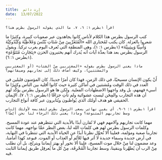 ```yaml
---
title:  إرث دائم
date:  13/07/2022
---
```


`اقرأ ١بطرس ١: ٦، ٧. ما الذي يقوله الرسول بطرس هنا؟`

كتب الرسول بطرس هذا الكلام لأناس كانوا يجاهدون عبر صعوبات كبيرة، وكثيرًا ما شعروا بالعزلة. كان يكتب لمُختاري الله «الْمُتَغَرِّبِينَ مِنْ شَتَاتِ بُنْتُسَ وَغَلاَطِيَّةَ وَكَبَّدُوكِيَّةَ وَأَسِيَّا وَبِيثِينِيَّةَ» (١بطرس ١: ١)، وهي المنطقة التي تُعرف اليوم بغرب تركيا. ويقول الرسول بطرس بعد هذا بعدَّة آيات أنه يُدرك أنهم يختبرون الحزن «بِتَجَارِبَ مُتَنَوِّعَةٍ» (١بطرس ١: ٦).

`ماذا يعني الرسول بطرس بقوله «المغتربين مِنْ الشتات» (أو المغتربين والمشتتين)، وكيف أضاف ذلك إلى تجاربهم وضيقاتهم؟`

أَنْ يكون الإنسان مسيحيًا، في ذلك الزمن، فهذا كان أمرًا جديدًا. كان المؤمنون قليلين في العدد في ذلك الوقت ومُشتتين في أماكن كثيرة حيث كانوا أقلية بين الناس وكثيرًا ما أسيء فهمهم، بل وقد واجهوا الاضطهادات الفعلية. ولكن ها هو الرسول بطرس يؤكِّد لهم أن هذه التجارب والمِحَن ليست عشوائية ولم تأتِ جزافًا (١بطرس ١: ٦، ٧). الإيمان الحقيقي هو هدف أولئك الذي يُواظبون ويُثابرون عبر كافة أنواع التجارب.

`اقرأ ١بطرس ١: ٦-٩. أي يقين نهائي يسعى الرسول بطرس لتقديمه لأولئك الناس وسط تجاربهم المتنوعة؟ وماذا يعني ذلك الرجاء لنا نحن أَيْضًا؟`

مهما كانت تجاربهم وآلامهم فهي لا تُقارن أبدًا بالأبدية التي تنتظرهم عند عودة المسيح. وكلمات الرسول بطرس لهم هي كلمات الله لنا، بغض النظر عمَّا نواجهه. مهما كانت تجاربنا صعبة ومؤلمة، فعلينا ألا نُحوِّل نظرنا أبدًا عن الحياة الأبدية التي تنتظرنا في النهاية، في أرض جديدة وسماء جديدة لا أثر فيها للألم أو العذاب أو الموت. فبوعد كهذا أمامنا، وعد مضمون لنا مِنْ خلال موت المسيح، علينا ألا نخور أو يهتز إيماننا ويترنّح، بل أن نطلب مِنْ الرب أن يُطهِّرنا وينقينا، وسط تجاربنا الْمُحْرِقَة، مِنْ كل ما يُعرقِل طريق إيماننا الثابت فيه.